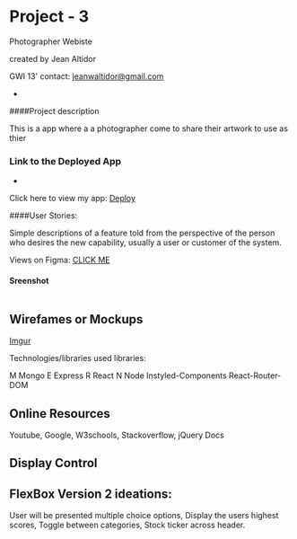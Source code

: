 # Project - 3
Photographer Webiste


created by Jean Altidor

GWI 13'
contact: jeanwaltidor@gmail.com

-


####Project description

This is a app where a a photographer come to share their artwork to use as thier 

### Link to the Deployed App
-

Click here to view my app:
[Deploy]()


####User Stories:
  
Simple descriptions of a feature told from the perspective of the person who desires the new capability, usually a user or customer of the system.

Views on Figma: [CLICK ME](https://www.figma.com/file/P5G3vFVCFEntEUwyDGzKjsnW/Untitled)
 
#### Sreenshot
![]()



Wirefames or Mockups 
-

[Imgur](https://i.imgur.com/GIAfciz.png)



Technologies/libraries used libraries:

M Mongo
E Express
R React
N Node
Instyled-Components
React-Router-DOM


Online Resources
- 
Youtube,
Google,
W3schools, 
Stackoverflow,
jQuery Docs

Display Control
-
FlexBox
Version 2 ideations:
-

User will be presented multiple choice options,
Display the users highest scores, Toggle between categories, Stock ticker across header.
